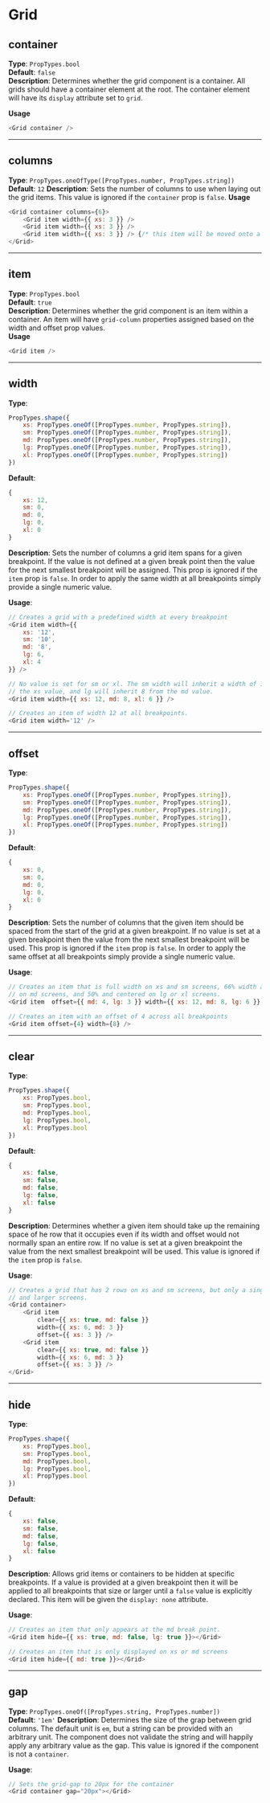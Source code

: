 # Grid

## container

**Type**: `PropTypes.bool`  
**Default**: `false`  
**Description**: Determines whether the grid component is a container. All grids
should have a container element at the root. The container element will have its
`display` attribute set to `grid`.

**Usage**

```Javascript
<Grid container />
```

---

## columns

**Type**: `PropTypes.oneOfType([PropTypes.number, PropTypes.string])`
**Default**: `12`
**Description**: Sets the number of columns to use when laying out the grid items.
This value is ignored if the `container` prop is `false`.
**Usage**

```Javascript
<Grid container columns={6}>
    <Grid item width={{ xs: 3 }} />
    <Grid item width={{ xs: 3 }} />
    <Grid item width={{ xs: 3 }} /> {/* this item will be moved onto a new row */}
</Grid>
```

---

## item

**Type**: `PropTypes.bool`  
**Default**: `true`  
**Description**: Determines whether the grid component is an item within a container.
An item will have `grid-column` properties assigned based on the width and offset
prop values.  
**Usage**

```Javascript
<Grid item />
```

---

## width

**Type**:

```Javascript
PropTypes.shape({
    xs: PropTypes.oneOf([PropTypes.number, PropTypes.string]),
    sm: PropTypes.oneOf([PropTypes.number, PropTypes.string]),
    md: PropTypes.oneOf([PropTypes.number, PropTypes.string]),
    lg: PropTypes.oneOf([PropTypes.number, PropTypes.string]),
    xl: PropTypes.oneOf([PropTypes.number, PropTypes.string])
})
```

**Default**:

```Javascript
{
    xs: 12,
    sm: 0,
    md: 0,
    lg: 0,
    xl: 0
}
```

**Description**: Sets the number of columns a grid item spans for a given breakpoint.
If the value is not defined at a given break point then the value for the next
smallest breakpoint will be assigned. This prop is ignored if the `item` prop is
`false`. In order to apply the same width at all breakpoints simply provide a single
numeric value.

**Usage**:

```Javascript
// Creates a grid with a predefined width at every breakpoint
<Grid item width={{
    xs: '12',
    sm: '10',
    md: '8',
    lg: 6,
    xl: 4
}} />

// No value is set for sm or xl. The sm width will inherit a width of 12 from
// the xs value, and lg will inherit 8 from the md value.
<Grid item width={{ xs: 12, md: 8, xl: 6 }} />

// Creates an item of width 12 at all breakpoints.
<Grid item width='12' />
```

---

## offset

**Type**:

```Javascript
PropTypes.shape({
    xs: PropTypes.oneOf([PropTypes.number, PropTypes.string]),
    sm: PropTypes.oneOf([PropTypes.number, PropTypes.string]),
    md: PropTypes.oneOf([PropTypes.number, PropTypes.string]),
    lg: PropTypes.oneOf([PropTypes.number, PropTypes.string]),
    xl: PropTypes.oneOf([PropTypes.number, PropTypes.string])
})
```

**Default**:

```Javascript
{
    xs: 0,
    sm: 0,
    md: 0,
    lg: 0,
    xl: 0
}
```

**Description**: Sets the number of columns that the given item should be spaced from
the start of the grid at a given breakpoint. If no value is set at a given breakpoint
then the value from the next smallest breakpoint will be used. This prop is ignored
if the `item` prop is `false`. In order to apply the same offset at all breakpoints
simply provide a single numeric value.

**Usage**:

```Javascript
// Creates an item that is full width on xs and sm screens, 66% width and centered
// on md screens, and 50% and centered on lg or xl screens.
<Grid item  offset={{ md: 4, lg: 3 }} width={{ xs: 12, md: 8, lg: 6 }} />

// Creates an item with an offset of 4 across all breakpoints
<Grid item offset={4} width={8} />
```

---

## clear

**Type**:

```Javascript
PropTypes.shape({
    xs: PropTypes.bool,
    sm: PropTypes.bool,
    md: PropTypes.bool,
    lg: PropTypes.bool,
    xl: PropTypes.bool
})
```

**Default**:

```Javascript
{
    xs: false,
    sm: false,
    md: false,
    lg: false,
    xl: false
}
```

**Description**: Determines whether a given item should take up the remaining space
of he row that it occupies even if its width and offset would not normally span an
entire row. If no value is set at a given breakpoint the value from the next
smallest breakpoint will be used. This value is ignored if the `item` prop is
`false`.

**Usage**:

```Javascript
// Creates a grid that has 2 rows on xs and sm screens, but only a single row on md
// and larger screens.
<Grid container>
    <Grid item
        clear={{ xs: true, md: false }}
        width={{ xs: 6, md: 3 }}
        offset={{ xs: 3 }} />
    <Grid item
        clear={{ xs: true, md: false }}
        width={{ xs: 6, md: 3 }}
        offset={{ xs: 3 }} />
</Grid>
```

---

## hide

**Type**:

```Javascript
PropTypes.shape({
    xs: PropTypes.bool,
    sm: PropTypes.bool,
    md: PropTypes.bool,
    lg: PropTypes.bool,
    xl: PropTypes.bool
})
```

**Default**:

```Javascript
{
    xs: false,
    sm: false,
    md: false,
    lg: false,
    xl: false
}
```

**Description**: Allows grid items or containers to be hidden at specific breakpoints.
If a value is provided at a given breakpoint then it will be applied to all breakpoints
that size or larger until a `false` value is explicitly declared. This item will be
given the `display: none` attribute.

**Usage**:

```Javascript
// Creates an item that only appears at the md break point.
<Grid item hide={{ xs: true, md: false, lg: true }}></Grid>

// Creates an item that is only displayed on xs or md screens
<Grid item hide={{ md: true }}></Grid>
```

---

## gap

**Type**: `PropTypes.oneOf([PropTypes.string, PropTypes.number])`  
**Default**: `'1em'`
**Description**: Determines the size of the grap between grid columns. The default
unit is `em`, but a string can be provided with an arbitrary unit. The component
does not validate the string and will happily apply any arbitrary value as the gap.
This value is ignored if the component is not a `container`.

**Usage**:

```Javascript
// Sets the grid-gap to 20px for the container
<Grid container gap="20px"></Grid>
```
